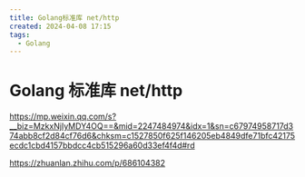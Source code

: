 ```yaml
---
title: Golang标准库 net/http
created: 2024-04-08 17:15
tags:
  - Golang
---
```

<!-- markdownlint-disable MD025 -->

# Golang 标准库 net/http

<https://mp.weixin.qq.com/s?__biz=MzkxNjIyMDY4OQ==&mid=2247484974&idx=1&sn=c67974958717d374abb8cf2d84cf76d6&chksm=c1527850f625f146205eb4849dfe71bfc42175ecdc1cbd4157bbdcc4cb515296a60d33ef4f4d#rd>

<https://zhuanlan.zhihu.com/p/686104382>
